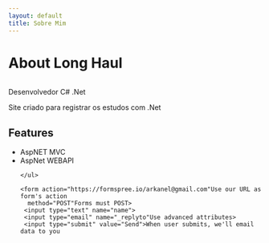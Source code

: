 ```yaml
---
layout: default
title: Sobre Mim
---
```


<div class="post">
	<h1 class="pageTitle">About Long Haul</h1>
	<img src="{{ '/assets/img/touring.jpg' | prepend: site.baseurl }}" alt="">
	<p class="intro"> Desenvolvedor C# .Net </p>
	<p>Site criado para registrar os estudos com .Net</p>
	<h2>Features</h2>
	<ul>
		<li>AspNET MVC</li>
  		<li>AspNet WEBAPI</li>
      
      
  	</ul>

	<form action="https://formspree.io/arkanel@gmail.com"Use our URL as form's action
      method="POST"Forms must POST>
     <input type="text" name="name">
     <input type="email" name="_replyto"Use advanced attributes>
     <input type="submit" value="Send">When user submits, we'll email data to you
 </form>

</div>
